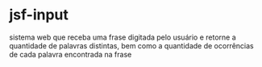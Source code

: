 # jsf-input
sistema web que receba uma frase digitada pelo usuário e retorne a quantidade de palavras distintas, bem como a quantidade de ocorrências de cada palavra encontrada na frase
